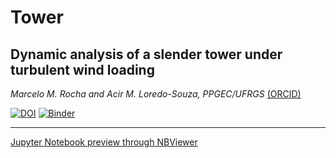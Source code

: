 # Tower
## Dynamic analysis of a slender tower under turbulent wind loading

_Marcelo M. Rocha and Acir M. Loredo-Souza, PPGEC/UFRGS_ [(ORCID)](https://orcid.org/0000-0001-5640-1020)

[![DOI](https://zenodo.org/badge/153307961.svg)](https://zenodo.org/badge/latestdoi/153307961)
[![Binder](https://mybinder.org/badge_logo.svg)](https://mybinder.org/v2/gh/mmaiarocha/Tower/master)
___

[Jupyter Notebook preview through NBViewer](http://nbviewer.jupyter.org/github/mmaiarocha/Tower/blob/master/Tower.ipynb?flush_cache=true)

